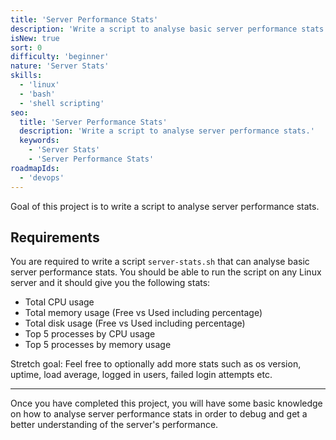 ```yaml
---
title: 'Server Performance Stats'
description: 'Write a script to analyse basic server performance stats.'
isNew: true
sort: 0
difficulty: 'beginner'
nature: 'Server Stats'
skills:
  - 'linux'
  - 'bash'
  - 'shell scripting'
seo:
  title: 'Server Performance Stats'
  description: 'Write a script to analyse server performance stats.'
  keywords:
    - 'Server Stats'
    - 'Server Performance Stats'
roadmapIds:
  - 'devops'
---
```


Goal of this project is to write a script to analyse server performance stats.

## Requirements

You are required to write a script `server-stats.sh` that can analyse basic server performance stats. You should be able to run the script on any Linux server and it should give you the following stats:

- Total CPU usage
- Total memory usage (Free vs Used including percentage)
- Total disk usage (Free vs Used including percentage)
- Top 5 processes by CPU usage
- Top 5 processes by memory usage

Stretch goal: Feel free to optionally add more stats such as os version, uptime, load average, logged in users, failed login attempts etc.

<hr />

Once you have completed this project, you will have some basic knowledge on how to analyse server performance stats in order to debug and get a better understanding of the server's performance.